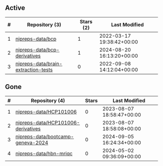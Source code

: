 ## Active
| # | Repository (3) | Stars (2) | Last Modified |
| --- | --- | --- | --- |
| 1 | [nipreps-data/bcp](https://gin.g-node.org/nipreps-data/bcp) | 1 | 2022-03-17 19:38:42+00:00 |
| 2 | [nipreps-data/bcp-derivatives](https://gin.g-node.org/nipreps-data/bcp-derivatives) | 1 | 2024-08-20 16:13:20+00:00 |
| 3 | [nipreps-data/brain-extraction-tests](https://gin.g-node.org/nipreps-data/brain-extraction-tests) | 0 | 2022-09-08 14:12:04+00:00 |

## Gone
| # | Repository (4) | Stars | Last Modified |
| --- | --- | --- | --- |
| 1 | [nipreps-data/HCP101006](https://gin.g-node.org/nipreps-data/HCP101006) | 0 | 2023-08-07 18:58:47+00:00 |
| 2 | [nipreps-data/HCP101006-derivatives](https://gin.g-node.org/nipreps-data/HCP101006-derivatives) | 0 | 2023-08-07 18:58:08+00:00 |
| 3 | [nipreps-data/bootcamp-geneva-2024](https://gin.g-node.org/nipreps-data/bootcamp-geneva-2024) | 0 | 2024-09-05 16:24:34+00:00 |
| 4 | [nipreps-data/hbn-mriqc](https://gin.g-node.org/nipreps-data/hbn-mriqc) | 0 | 2024-05-02 09:36:09+00:00 |
